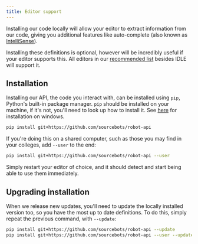 ```yaml
---
title: Editor support
---
```


Installing our code locally will allow your editor to extract information from our code, giving you additional features like auto-complete (also known as [IntelliSense](https://en.wikipedia.org/wiki/IntelliSense)).

Installing these definitions is optional, however will be incredibly useful if your editor supports this. All editors in our [recommended list](/tutorials/editors/) besides IDLE will support it.

## Installation
Installing our API, the code you interact with, can be installed using `pip`, Python's built-in package manager. `pip` should be installed on your machine, if it's not, you'll need to look up how to install it. See [here](https://stackoverflow.com/a/12476379) for installation on windows.

```bash
pip install git+https://github.com/sourcebots/robot-api
```

If you're doing this on a shared computer, such as those you may find in your colleges, add `--user` to the end:

```bash
pip install git+https://github.com/sourcebots/robot-api --user
```

Simply restart your editor of choice, and it should detect and start being able to use them immediately.

## Upgrading installation

When we release new updates, you'll need to update the locally installed version too, so you have the most up to date definitions. To do this, simply repeat the previous command, with `--update`:

```bash
pip install git+https://github.com/sourcebots/robot-api --update
pip install git+https://github.com/sourcebots/robot-api --user --update
```
